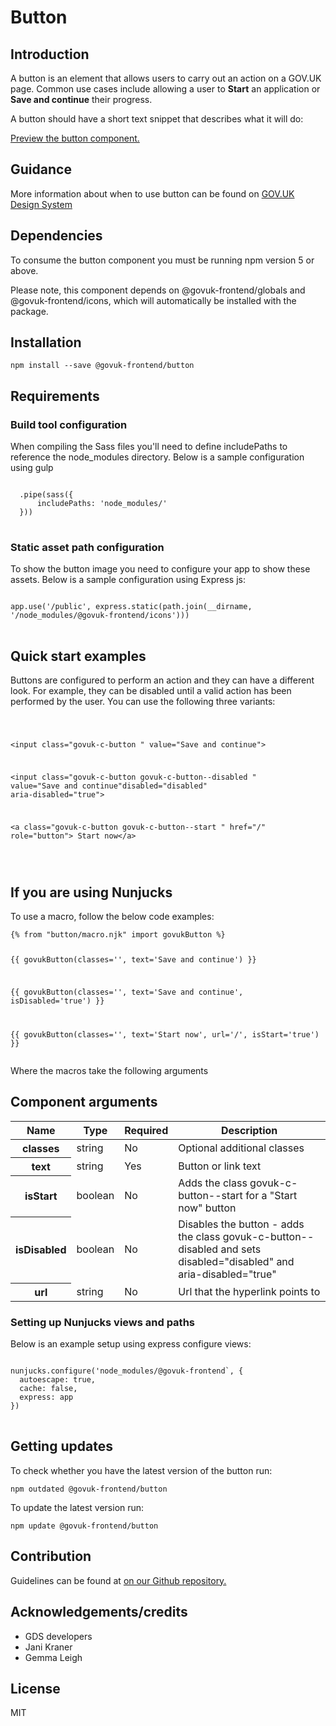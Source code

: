 


<h1 class="govuk-u-heading-36">
Button
</h1>

<h2 class="govuk-u-heading-24">Introduction</h2>
<p class="govuk-u-core-24">
  A button is an element that allows users to carry out an action on a GOV.UK page. Common use cases include allowing a user to <b>Start</b> an application or <b>Save and continue</b> their progress.

  A button should have a short text snippet that describes what it will do:
</p>


<p class="govuk-u-copy-19">
<a href="http://govuk-frontend-review.herokuapp.com/components/button/preview">Preview the button component.
</a>
</p>

<h2 class="govuk-u-heading-24">Guidance</h2>

<p class="govuk-u-copy-19">
  More information about when to use button can be found on <a href="http://www.linktodesignsystem.com/button" title="Link to read guidance on the use of button on Gov.uk Design system website">GOV.UK Design System</a>
</p>

<h2 class="govuk-u-heading-24">Dependencies</h2>

<p class="govuk-u-copy-19">To consume the button component you must be running npm version 5 or above. </p>

<p class="govuk-u-copy-19">Please note, this component depends on @govuk-frontend/globals and @govuk-frontend/icons, which will automatically be installed with the package.
</p>

<h2 class="govuk-u-heading-24">Installation</h2>
<pre><code>npm install --save @govuk-frontend/button</code></pre>

<h2 class="govuk-u-heading-24">Requirements</h2>
<h3 class="govuk-u-bold-19">Build tool configuration</h3>
<p class="govuk-u-copy-19">When compiling the Sass files you'll need to define includePaths to reference the node_modules directory. Below is a sample configuration using gulp</p>
<pre>
<code>
  .pipe(sass({
      includePaths: 'node_modules/'
  }))
</code>
</pre>

<h3 class="govuk-u-bold-19">Static asset path configuration</h3>
<p class="govuk-u-copy-19">To show the button image you need to configure your app to show these assets. Below is a sample configuration using Express js:</p>
<pre>
<code>
app.use('/public', express.static(path.join(__dirname, '/node_modules/@govuk-frontend/icons')))
</code>
</pre>

<h2 class="govuk-u-heading-24">Quick start examples</h2>
<p class="govuk-u-copy-19">Buttons are configured to perform an action and they can have a different look. For example, they can be disabled until a valid action has been performed by the user.  You can use the following three variants:
</p>
<pre>
<code>
  
&lt;input class=&quot;govuk-c-button  &quot;
value=&quot;Save and continue&quot;&gt;


&lt;input class=&quot;govuk-c-button  govuk-c-button--disabled  &quot;
value=&quot;Save and continue&quot;disabled=&quot;disabled&quot; aria-disabled=&quot;true&quot;&gt;


&lt;a class=&quot;govuk-c-button  govuk-c-button--start  &quot; href=&quot;/&quot; role=&quot;button&quot;&gt;
Start now&lt;/a&gt;


</code>
</pre>


<h2 class="govuk-u-heading-24">If you are using Nunjucks</h2>
<p class="govuk-u-copy-19">To use a macro, follow the below code examples:</p>
<pre><code>{% from &quot;button/macro.njk&quot; import govukButton %}

{{ govukButton(classes=&#39;&#39;, text=&#39;Save and continue&#39;) }}

{{ govukButton(classes=&#39;&#39;, text=&#39;Save and continue&#39;, isDisabled=&#39;true&#39;) }}

{{ govukButton(classes=&#39;&#39;, text=&#39;Start now&#39;, url=&#39;/&#39;, isStart=&#39;true&#39;) }}
</code></pre>

<p class="govuk-u-copy-19">Where the macros take the following arguments</p>

<h2 class="govuk-u-heading-24">Component arguments</h2>
<div>
<table class="govuk-c-table ">
  <thead class="govuk-c-table__head">
    <tr class="govuk-c-table__row">
      <th class="govuk-c-table__header "   scope="col">Name</th>
      <th class="govuk-c-table__header "   scope="col">Type</th>
      <th class="govuk-c-table__header "   scope="col">Required</th>
      <th class="govuk-c-table__header "   scope="col">Description</th>
  </tr>
  </thead>
  <tbody class="govuk-c-table__body">
    <tr class="govuk-c-table__row">
      <th class="govuk-c-table__header" scope="row"> classes</th>
      <td class="govuk-c-table__cell "  >string</td>
      <td class="govuk-c-table__cell "  >No</td>
      <td class="govuk-c-table__cell "  >Optional additional classes</td>
    </tr>
    <tr class="govuk-c-table__row">
      <th class="govuk-c-table__header" scope="row"> text</th>
      <td class="govuk-c-table__cell "  >string</td>
      <td class="govuk-c-table__cell "  >Yes</td>
      <td class="govuk-c-table__cell "  >Button or link text</td>
    </tr>
    <tr class="govuk-c-table__row">
      <th class="govuk-c-table__header" scope="row"> isStart</th>
      <td class="govuk-c-table__cell "  >boolean</td>
      <td class="govuk-c-table__cell "  >No</td>
      <td class="govuk-c-table__cell "  >Adds the class govuk-c-button--start for a &quot;Start now&quot; button</td>
    </tr>
    <tr class="govuk-c-table__row">
      <th class="govuk-c-table__header" scope="row"> isDisabled</th>
      <td class="govuk-c-table__cell "  >boolean</td>
      <td class="govuk-c-table__cell "  >No</td>
      <td class="govuk-c-table__cell "  >Disables the button - adds the class govuk-c-button--disabled and sets disabled=&quot;disabled&quot; and aria-disabled=&quot;true&quot;</td>
    </tr>
    <tr class="govuk-c-table__row">
      <th class="govuk-c-table__header" scope="row"> url</th>
      <td class="govuk-c-table__cell "  >string</td>
      <td class="govuk-c-table__cell "  >No</td>
      <td class="govuk-c-table__cell "  >Url that the hyperlink points to</td>
    </tr>
  </tbody>
</table>

</div>

<h3 class="govuk-u-bold-19">Setting up Nunjucks views and paths</h3>
<p class="govuk-u-copy-19">Below is an example setup using express configure views:</p>
<pre>
<code>
nunjucks.configure('node_modules/@govuk-frontend`, {
  autoescape: true,
  cache: false,
  express: app
})
</code>
</pre>

<h2 class="govuk-u-heading-24">Getting updates</h2>

<p class="govuk-u-copy-19">To check whether you have the latest version of the button run:</p>

<pre><code>npm outdated @govuk-frontend/button</code></pre>

<p class="govuk-u-copy-19">To update the latest version run:</p>

<pre><code>npm update @govuk-frontend/button</code></pre>

<h2 class="govuk-u-heading-24">Contribution</h2>
<p class="govuk-u-copy-19">
  Guidelines can be found at <a href="https://github.com/alphagov/govuk-frontend/blob/master/CONTRIBUTING.md" title="link to contributing guidelines on our github repository">on our Github repository.</a>
</p>

<h2 class="govuk-u-heading-24">Acknowledgements/credits</h2>

<ul class="govuk-c-list ">

  <li>
        GDS developers
  </li>
  <li>
        Jani Kraner
  </li>
  <li>
        Gemma Leigh
  </li>

</ul>


<h2 class="govuk-u-heading-24">License</h2>
<p class="govuk-u-copy-19">MIT</p>
